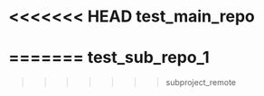 <<<<<<< HEAD
test_main_repo
==============
=======
test_sub_repo_1
===============
>>>>>>> subproject_remote
